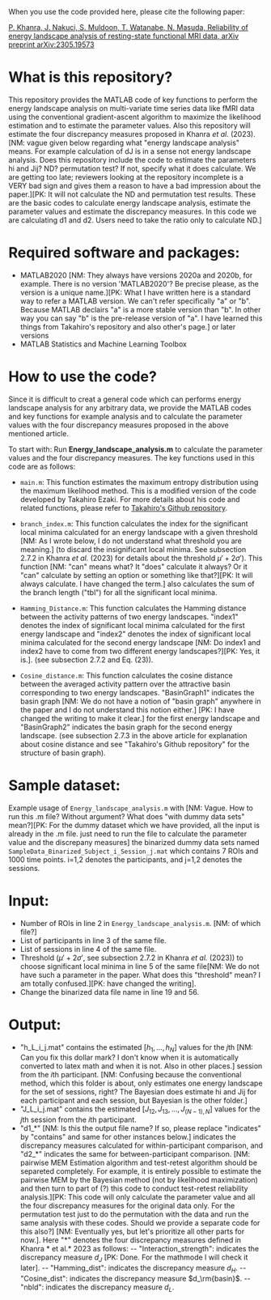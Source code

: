 When you use the code provided here, please cite the following paper:

[P. Khanra, J. Nakuci, S. Muldoon, T. Watanabe, N. Masuda, Reliability of energy landscape analysis of resting-state functional MRI data, arXiv preprint arXiv:2305.19573](https://arxiv.org/abs/2305.19573)

# What is this repository?

This repository provides the MATLAB code of key functions to perform the energy landscape analysis on multi-variate time series data like fMRI data using the conventional gradient-ascent algorithm to maximize the likelihood estimation and to estimate the parameter values. Also this repository will estimate the four discrepancy measures proposed in Khanra *et al.* (2023). [NM: vague given below regarding what "energy landscape analysis" means. For example calculation of dJ is in a sense not energy landscape analysis. Does this repository include the code to estimate the parameters hi and Jij? ND? permutation test? If not, specify what it does calculate. We are getting too late; reviewers looking at the repository incomplete is a VERY bad sign and gives them a reason to have a bad impression about the paper.][PK: It will not calculate the ND and permutation test results. These are the basic codes to calculate energy landscape analysis, estimate the parameter values and estimate the discrepancy measures. In this code we are calculating d1 and d2. Users need to take the ratio only to calculate ND.]

# Required software and packages:

- MATLAB2020 [NM: They always have versions 2020a and 2020b, for example. There is no version 'MATLAB2020'? Be precise please, as the version is a unique name.][PK: What I have written here is a standard way to refer a MATLAB version. We can't refer specifically "a" or "b". Because MATLAB declairs "a" is a more stable version than "b". In other way you can say "b" is the pre-release version of "a". I have learned this things from Takahiro's repository and also other's page.] or later versions
- MATLAB Statistics and Machine Learning Toolbox

# How to use the code?

Since it is difficult to creat a general code which can performs energy landscape analysis for any arbitrary data, we provide the MATLAB codes and key functions for example analysis and to calculate the parameter values with the four discrepancy measures proposed in the above mentioned article.

To start with: Run **Energy_landscape_analysis.m** to calculate the parameter values and the four discrepancy measures. The key functions used in this code are as follows:

- `main.m`: This function estimates the maximum entropy distribution using the maximum likelihood method. This is a modified version of the code developed by Takahiro Ezaki. For more details about his code and related functions, please refer to [Takahiro's Github repository](https://github.com/tkEzaki/energy-landscape-analysis).

- `branch_index.m`: This function calculates the index for the significant local minima calculated for an energy landscape with a given threshold [NM: As I wrote below, I do not understand what threshold you are meaning.] (to discard the insignificant local minima. See subsection $2.7.2$ in Khanra *et al.* (2023) for details about the threshold $\mu'+2\sigma'$). This function [NM: "can" means what? It "does" calculate it always? Or it "can" calculate by setting an option or something like that?][PK: It will always calculate. I have changed the term.] also calculates the sum of the branch length ("tbl") for all the significant local minima.

- `Hamming_Distance.m`: This function calculates the Hamming distance between the activity patterns of two energy landscapes. "index1" denotes the index of significant local minima calculated for the first energy landscape and "index2" denotes the index of significant local minima calculated for the second energy landscape [NM: Do index1 and index2 have to come from two different energy landscapes?][PK: Yes, it is.]. (see subsection $2.7.2$ and Eq. $(23)$).

- `Cosine_distance.m`: This function calculates the cosine distance between the averaged activity pattern over the attractive basin corresponding to two energy landscapes. "BasinGraph1" indicates the basin graph [NM: We do not have a notion of "basin graph" anywhere in the paper and I do not understand this notion either.] [PK: I have changed the writing to make it clear.] for the first energy landscape and "BasinGraph2" indicates the basin graph for the second energy landscape. (see subsection $2.7.3$ in the above article for explanation about cosine distance and see "Takahiro's Github repository" for the structure of basin graph).

# Sample dataset:

Example usage of `Energy_landscape_analysis.m` with [NM: Vague. How to run this .m file? Without argument? What does "with dummy data sets" mean?][PK: For the dummy dataset which we have provided, all the input is already in the .m file. just need to run the file to calculate the parameter value and the discrepany measures] the binarized dummy data sets named `SampleData_Binarized_Subject_i_Session_j.mat` which contains 7 ROIs and 1000 time points. 
i=1,2 denotes the participants, and j=1,2 denotes the sessions.

# Input:
- Number of ROIs in line 2 in `Energy_landscape_analysis.m`. [NM: of which file?]
- List of participants in line 3 of the same file.
- List of sessions in line 4 of the same file.
- Threshold ($\mu' + 2\sigma'$, see subsection $2.7.2$ in Khanra *et al.* (2023)) to choose significant local minima in line 5 of the same file[NM: We do not have such a parameter in the paper. What does this "threshold" mean? I am totally confused.][PK:  have changed the writing].
- Change the binarized data file name in line 19 and 56.

# Output:
- "h_L_i_j.mat" contains the estimated $[h_1, \ldots, h_N]$ values for the $j$th [NM: Can you fix this dollar mark? I don't know when it is automatically converted to latex math and when it is not. Also in other places.] session from the $i$th participant. [NM: Confusing because the conventional method, which this folder is about, only estimates one energy landscape for the set of sessions, right? The Bayesian does estimate hi and Jij for each participant and each session, but Bayesian is the other folder.]
- "J_L_i_j.mat" contains the estimated $[J_{12}, J_{13}, \ldots, J_{(N-1),N}]$ values for the $j$th session from the $i$th participant.
- "d1_\*" [NM: Is this the output file name? If so, please replace "indicates" by "contains" and same for other instances below.] indicates the discrepancy measures calculated for within-participant comparison, and "d2_\*" indicates the same for between-participant comparison. [NM: pairwise MEM Estimation algorithm and test-retest algorithm should be separeted completely. For example, it is entirely possible to estimate the pairwise MEM by the Bayesian method (not by likelihood maximization) and then turn to part of (?) this code to conduct test-retest reliability analysis.][PK: This code will only calculate the parameter value and all the four discrepancy measures for the original data only. For the permutation test just to do the permutation with the data and run the same analysis with these codes. Should we provide a separate code for this also?] [NM: Eventually yes, but let's prioritize all other parts for now.]. Here "\*" denotes the four discrepancy measures defined in Khanra * et al.* 2023 as follows:
-- "Interaction_strength": indicates the discrepancy measure $d_J$ [PK: Done. For the mathmode I will check it later].
-- "Hamming_dist":  indicates the discrepancy measure $d_H$.
-- "Cosine_dist": indicates the discrepancy measure $d_\rm{basin}$.
-- "nbld": indicates the discrepancy measure $d_L$.
